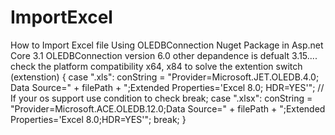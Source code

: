 # ImportExcel
How to Import Excel file Using OLEDBConnection Nuget Package in Asp.net Core 3.1
OLEDBConnection version 6.0
other depandence is defualt 3.15....
check the platform compatibility x64, x84 to solve the extention
    switch (extenstion)
                    {
                        case ".xls":
                            conString = "Provider=Microsoft.JET.OLEDB.4.0; Data Source=" + filePath + ";Extended Properties='Excel 8.0; HDR=YES'"; // If your os support use condition to check
                            break;
                        case ".xlsx":
                            conString = "Provider=Microsoft.ACE.OLEDB.12.0;Data Source=" + filePath + ";Extended Properties='Excel 8.0;HDR=YES'";
                            break;
                    }
